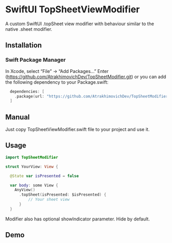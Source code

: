 # SwiftUI TopSheetViewModifier

A custom SwiftUI .topSheet view modifier with behaviour similar to the native .sheet modifier.

## Installation

### Swift Package Manager

In Xcode, select “File” → “Add Packages...”
Enter (https://github.com/AtrakhimovichDev/TopSheetModifier.git)
or you can add the following dependency to your Package.swift:
```swift
  dependencies: [
    .package(url: "https://github.com/AtrakhimovichDev/TopSheetModifier.git", branch: "main"),
  ]
```

## Manual

Just copy TopSheetViewModifier.swift file to your project and use it.

## Usage

```swift
import TopSheetModifier

struct YourView: View {

  @State var isPresented = false

  var body: some View {
    AnyView()
      .topSheet(isPresented: $isPresented) {
          // Your sheet view
      }
  }

```
Modifier also has optional showIndicator parameter. Hide by default.

## Demo

